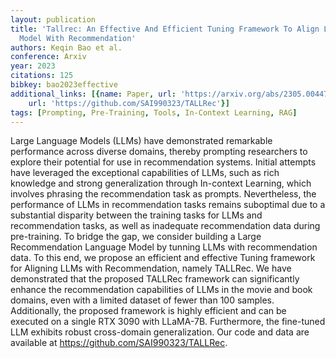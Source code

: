 ```yaml
---
layout: publication
title: 'Tallrec: An Effective And Efficient Tuning Framework To Align Large Language
  Model With Recommendation'
authors: Keqin Bao et al.
conference: Arxiv
year: 2023
citations: 125
bibkey: bao2023effective
additional_links: [{name: Paper, url: 'https://arxiv.org/abs/2305.00447'}, {name: Code,
    url: 'https://github.com/SAI990323/TALLRec'}]
tags: [Prompting, Pre-Training, Tools, In-Context Learning, RAG]
---
```

Large Language Models (LLMs) have demonstrated remarkable performance across
diverse domains, thereby prompting researchers to explore their potential for
use in recommendation systems. Initial attempts have leveraged the exceptional
capabilities of LLMs, such as rich knowledge and strong generalization through
In-context Learning, which involves phrasing the recommendation task as
prompts. Nevertheless, the performance of LLMs in recommendation tasks remains
suboptimal due to a substantial disparity between the training tasks for LLMs
and recommendation tasks, as well as inadequate recommendation data during
pre-training. To bridge the gap, we consider building a Large Recommendation
Language Model by tunning LLMs with recommendation data. To this end, we
propose an efficient and effective Tuning framework for Aligning LLMs with
Recommendation, namely TALLRec. We have demonstrated that the proposed TALLRec
framework can significantly enhance the recommendation capabilities of LLMs in
the movie and book domains, even with a limited dataset of fewer than 100
samples. Additionally, the proposed framework is highly efficient and can be
executed on a single RTX 3090 with LLaMA-7B. Furthermore, the fine-tuned LLM
exhibits robust cross-domain generalization. Our code and data are available at
https://github.com/SAI990323/TALLRec.